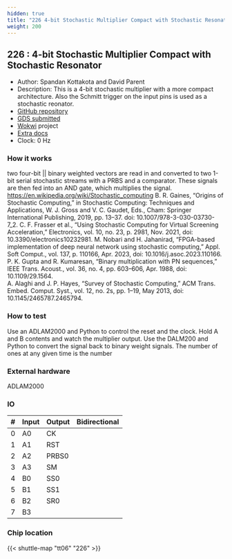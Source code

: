 ```yaml
---
hidden: true
title: "226 4-bit Stochastic Multiplier Compact with Stochastic Resonator"
weight: 200
---
```


## 226 : 4-bit Stochastic Multiplier Compact with Stochastic Resonator

* Author:  Spandan Kottakota and David Parent
* Description:  This is a 4-bit stochastic multiplier with a more compact architecture.  Also the Schmitt trigger on the input pins is used as a stochastic reonator.
* [GitHub repository](https://github.com/davidparent/tt06-wokwi-stochastic-multiplier-spandan-davidparent)
* [GDS submitted](https://github.com/davidparent/tt06-wokwi-stochastic-multiplier-spandan-davidparent/actions/runs/8664507099)
* [Wokwi](https://wokwi.com/projects/394898807123828737) project
* [Extra docs](None)
* Clock: 0 Hz

<!---

This file is used to generate your project datasheet. Please fill in the information below and delete any unused
sections.

You can also include images in this folder and reference them in the markdown. Each image must be less than
512 kb in size, and the combined size of all images must be less than 1 MB.
-->


### How it works

two four-bit || binary weighted vectors are read in and converted to two 1-bit serial stochastic streams with a PRBS and a comparator.  These signals are then fed into an AND gate, which multiplies the signal.  
https://en.wikipedia.org/wiki/Stochastic_computing
B. R. Gaines, “Origins of Stochastic Computing,” in Stochastic Computing: Techniques and Applications, W. J. Gross and V. C. Gaudet, Eds., Cham: Springer International Publishing, 2019, pp. 13–37. doi: 10.1007/978-3-030-03730-7_2.
C. F. Frasser et al., “Using Stochastic Computing for Virtual Screening Acceleration,” Electronics, vol. 10, no. 23, p. 2981, Nov. 2021, doi: 10.3390/electronics10232981.
M. Nobari and H. Jahanirad, “FPGA-based implementation of deep neural network using stochastic computing,” Appl. Soft Comput., vol. 137, p. 110166, Apr. 2023, doi: 10.1016/j.asoc.2023.110166.
P. K. Gupta and R. Kumaresan, “Binary multiplication with PN sequences,” IEEE Trans. Acoust., vol. 36, no. 4, pp. 603–606, Apr. 1988, doi: 10.1109/29.1564.  
A. Alaghi and J. P. Hayes, “Survey of Stochastic Computing,” ACM Trans. Embed. Comput. Syst., vol. 12, no. 2s, pp. 1–19, May 2013, doi: 10.1145/2465787.2465794.

### How to test

Use an ADLAM2000 and Python to control the reset and the clock. Hold A and B contents and watch the multiplier output. Use the DALM200 and Python to convert the signal back to binary weight signals.  The number of ones at any given time is the number

### External hardware

ADLAM2000


### IO

| # | Input          | Output         | Bidirectional   |
| - | -------------- | -------------- | --------------- |
| 0 | A0 | CK |  |
| 1 | A1 | RST |  |
| 2 | A2 | PRBS0 |  |
| 3 | A3 | SM |  |
| 4 | B0 | SS0 |  |
| 5 | B1 | SS1 |  |
| 6 | B2 | SR0 |  |
| 7 | B3 |  |  |

### Chip location

{{< shuttle-map "tt06" "226" >}}
